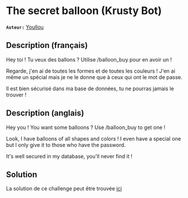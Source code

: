 # The secret balloon (Krusty Bot)

**`Auteur:`** [Youllou](https://youllou.com)

## Description (français)

Hey toi ! Tu veux des ballons ? Utilise /balloon_buy pour en avoir un !

Regarde, j'en ai de toutes les formes et de toutes les couleurs !
J'en ai même un spécial mais je ne le donne que à ceux qui ont le mot de passe.

Il est bien sécurisé dans ma base de données, tu ne pourras jamais le trouver !

## Description (anglais)

Hey you ! You want some balloons ? Use /balloon_buy to get one !

Look, I have balloons of all shapes and colors !
I even have a special one but I only give it to those who have the password.

It's well secured in my database, you'll never find it !

## Solution

La solution de ce challenge peut être trouvée [ici](solution/)